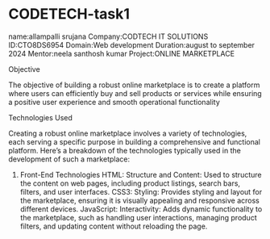 # CODETECH-task1
name:allampalli srujana
Company:CODTECH IT SOLUTIONS
ID:CTO8DS6954
Domain:Web development
Duration:august to september 2024
Mentor:neela santhosh kumar
Project:ONLINE MARKETPLACE


Objective

The objective of building a robust online marketplace is to create a platform where users can efficiently buy and sell products or services while ensuring a positive user experience and smooth operational functionality

Technologies Used 

Creating a robust online marketplace involves a variety of technologies, each serving a specific purpose in building a comprehensive and functional platform. Here’s a breakdown of the technologies typically used in the development of such a marketplace:

1. Front-End Technologies
HTML:
Structure and Content: Used to structure the content on web pages, including product listings, search bars, filters, and user interfaces.
CSS3:
Styling: Provides styling and layout for the marketplace, ensuring it is visually appealing and responsive across different devices.
JavaScript:
Interactivity: Adds dynamic functionality to the marketplace, such as handling user interactions, managing product filters, and updating content without reloading the page.
